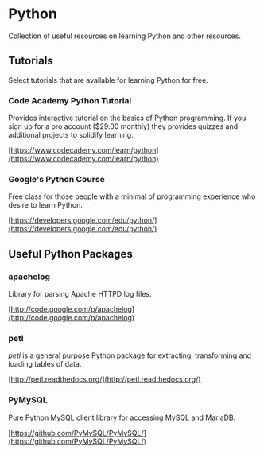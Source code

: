 Python
======

Collection of useful resources on learning Python and other resources.

Tutorials
---------

Select tutorials that are available for learning Python for free.

### Code Academy Python Tutorial

Provides interactive tutorial on the basics of Python programming. If you sign up
for a pro account ($29.00 monthly) they provides quizzes and additional projects to solidify learning.

[https://www.codecademy.com/learn/python](https://www.codecademy.com/learn/python)

### Google's Python Course

Free class for those people with a minimal of programming experience who desire to learn Python.

[https://developers.google.com/edu/python/](https://developers.google.com/edu/python/)

Useful Python Packages
----------------------

### apachelog

Library for parsing Apache HTTPD log files.

[http://code.google.com/p/apachelog](http://code.google.com/p/apachelog)

### petl

_petl_ is a general purpose Python package for extracting, transforming and loading tables of data.

[http://petl.readthedocs.org/](http://petl.readthedocs.org/)

### PyMySQL

Pure Python MySQL client library for accessing MySQL and MariaDB.

[https://github.com/PyMySQL/PyMySQL/](https://github.com/PyMySQL/PyMySQL/)
